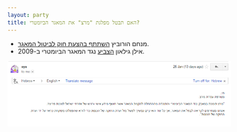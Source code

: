 ```yaml
---
layout: party
title: האם תבטל מפלגת "מרצ" את המאגר הביומטרי?
---
```


* מנחם הורוביץ [השתתף בהצעת חוק לביטול המאגר](http://www.mako.co.il/nexter-archive/Article-5a73491c10e6631006.htm).
* אילן גילאון
  [הצביע](https://oknesset.org/vote/652/) נגד המאגר הביומטרי ב-2009.

<div id="doc-carousel" class="carousel slide" data-ride="carousel">

  <!-- Wrapper for slides -->
  <div class="carousel-inner" role="listbox">
    <div class="item active">
      <img src="../docs/meretz-aya.png" alt="צילום מסך">
    </div>
  </div>
</div>
